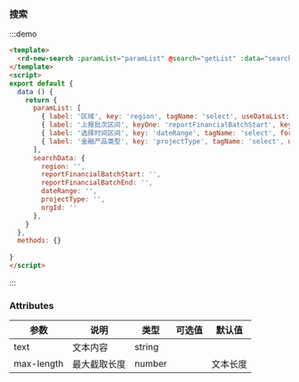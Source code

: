 ### 搜索

:::demo

```html
<template>
  <rd-new-search :paramList="paramList" @search="getList" :data="searchData" @reset="searchReset" label-width="110px" />
</template>
<script>
export default {
  data () {
    return {
      paramList: [
        { label: '区域', key: 'region', tagName: 'select', useDataList: window.Z.enumData.region},
        { label: '上报批次区间', keyOne: 'reportFinancialBatchStart', keyTwo: 'reportFinancialBatchEnd', tagName: 'twoInput'},
        { label: '选择时间区间', key: 'dateRange', tagName: 'select', formDate: 'timestamp', type: 'dateRange', dateType: 'daterange', placeholder: '请选择'},
        { label: '金融产品类型', key: 'projectType', tagName: 'select', useDataList: window.Z.enumData.financeType}
      ],
      searchData: {
        region: '',
        reportFinancialBatchStart: '',
        reportFinancialBatchEnd: '',
        dateRange: '',
        projectType: '',
        orgId: ''
      },
    }
  },
  methods: {}
  
}
</script>
```

:::

### Attributes

| 参数              | 说明                             | 类型            | 可选值 | 默认值 |
| ----------------- | -------------------------------- | --------------- | ------ | ------ |
| text             | 文本内容                           | string          |        |        |
| max-length       | 最大截取长度                       | number          |        | 文本长度|